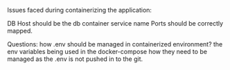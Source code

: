 Issues faced during containerizing the application:

DB Host should be the db container service name
Ports should be correctly mapped.


Questions:
how .env should be managed in containerized environment? the env variables being used in the docker-compose how they need to be managed
as the .env is not pushed in to the git.
